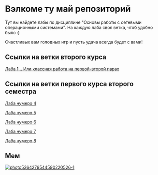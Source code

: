 # Вэлкоме ту май репозиторий

Тут вы найдете лабы по дисциплине "Основы работы с сетевыми операционными системами". На каждую лаба своя ветка, чтоб удобно было :)

Счастливых вам голодных игр и пусть удача всегда будет с вами!

## Ссылки на ветки второго курса

[Лаба 1... Или классная работа на первой-второй парах](https://github.com/aulunni/os_labs/tree/kurs2_classno)

## Ссылки на ветки первого курса второго семестра

[Лаба нумеро 4](https://github.com/aulunni/os_labs/tree/laba4)

[Лаба нумеро 5](https://github.com/aulunni/os_labs/tree/laba5)

[Лаба нумеро 6](https://github.com/aulunni/os_labs/tree/laba6)

[Лаба нумеро 7](https://github.com/aulunni/os_labs/tree/laba7)

[Лаба нумеро 8](https://github.com/aulunni/os_labs/tree/laba8)

## Мем

<a href="https://ibb.co/y6ZT8sG"><img src="https://i.ibb.co/0C6NfJ8/photo5364279544590220526-1.jpg" alt="photo5364279544590220526-1" border="0"></a>
